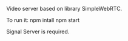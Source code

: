 
Video server based on library SimpleWebRTC.

To run it:
npm intall
npm start

Signal Server is required.
